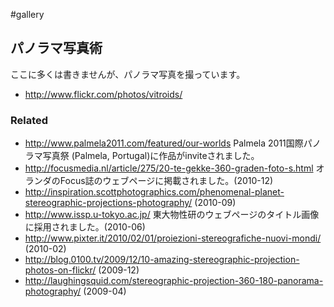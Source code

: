 #gallery
## パノラマ写真術
ここに多くは書きませんが、パノラマ写真を撮っています。
* http://www.flickr.com/photos/vitroids/

### Related
* http://www.palmela2011.com/featured/our-worlds Palmela 2011国際パノラマ写真祭 (Palmela, Portugal)に作品がinviteされました。
* http://focusmedia.nl/article/275/20-te-gekke-360-graden-foto-s.html オランダのFocus誌のウェブページに掲載されました。(2010-12)
* http://inspiration.scottphotographics.com/phenomenal-planet-stereographic-projections-photography/ (2010-09)
* http://www.issp.u-tokyo.ac.jp/ 東大物性研のウェブページのタイトル画像に採用されました。(2010-06)
* http://www.pixter.it/2010/02/01/proiezioni-stereografiche-nuovi-mondi/ (2010-02)
* http://blog.0100.tv/2009/12/10-amazing-stereographic-projection-photos-on-flickr/ (2009-12)
* http://laughingsquid.com/stereographic-projection-360-180-panorama-photography/ (2009-04)

